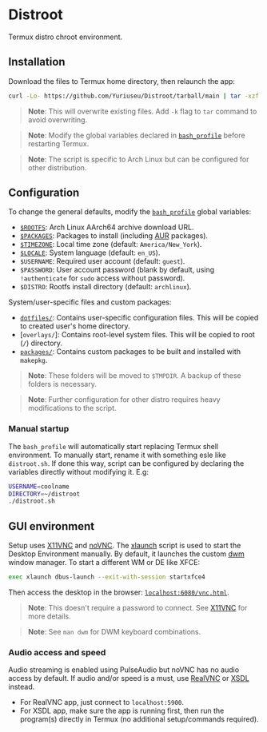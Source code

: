 # Distroot

Termux distro chroot environment.

## Installation

Download the files to Termux home directory, then relaunch the app:

```bash
curl -Lo- https://github.com/Yuriuseu/Distroot/tarball/main | tar -xzf - --exclude='README.md' --strip 1
```

> **Note**: This will overwrite existing files. Add `-k` flag to `tar` command to avoid overwriting.

> **Note**: Modify the global variables declared in [`bash_profile`](./.bash_profile) before restarting Termux.

> **Note**: The script is specific to Arch Linux but can be configured for other distribution.

## Configuration

To change the general defaults, modify the [`bash_profile`](./.bash_profile) global variables:

- [`$ROOTFS`](https://archlinuxarm.org/platforms/armv8/generic): Arch Linux AArch64 archive download URL.
- [`$PACKAGES`](https://archlinux.org/packages/): Packages to install (including [AUR](https://aur.archlinux.org/) packages).
- [`$TIMEZONE`](https://wiki.archlinux.org/title/System_time#Time_zone): Local time zone (default: `America/New_York`).
- [`$LOCALE`](https://wiki.archlinux.org/title/locale): System language (default: `en_US`).
- `$USERNAME`: Required user account (default: `guest`).
- `$PASSWORD`: User account password (blank by default, using `!authenticate` for `sudo` access without password).
- `$DISTRO`: Rootfs install directory (default: `archlinux`).

System/user-specific files and custom packages:

- [`dotfiles/`](./dotfiles): Contains user-specific configuration files. This will be copied to created user's home directory.
- [`overlays/`]: Contains root-level system files. This will be copied to root (`/`) directory.
- [`packages/`](./packages): Contains custom packages to be built and installed with `makepkg`.

> **Note**: These folders will be moved to `$TMPDIR`. A backup of these folders is necessary.

> **Note**: Further configuration for other distro requires heavy modifications to the script.

### Manual startup

The `bash_profile` will automatically start replacing Termux shell environment. To manually start, rename it with something esle like `distroot.sh`. If done this way, script can be configured by declaring the variables directly without modifying it. E.g:

```bash
USERNAME=coolname
DIRECTORY=~/distroot
./distroot.sh
```

## GUI environment

Setup uses [X11VNC](https://wiki.archlinux.org/title/x11vnc) and [noVNC](https://novnc.com/). The [xlaunch](./dotfiles/.local/bin/xlaunch) script is used to start the Desktop Environment manually. By default, it launches the custom [dwm](./packages/dwm) window manager. To start a different WM or DE like XFCE:

```bash
exec xlaunch dbus-launch --exit-with-session startxfce4
```

Then access the desktop in the browser: [`localhost:6080/vnc.html`](http://localhost:6080/vnc.html).

> **Note**: This doesn't require a password to connect. See [X11VNC](https://wiki.archlinux.org/title/x11vnc) for more details.

> **Note**: See `man dwm` for DWM keyboard combinations.

### Audio access and speed

Audio streaming is enabled using PulseAudio but noVNC has no audio access by default. If audio and/or speed is a must, use [RealVNC](https://www.realvnc.com/) or [XSDL](https://github.com/pelya/xserver-xsdl) instead.

- For RealVNC app, just connect to `localhost:5900`.
- For XSDL app, make sure the app is running first, then run the program(s) directly in Termux (no additional setup/commands required).

